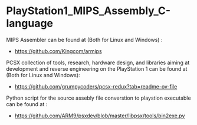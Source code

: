 # PlayStation1_MIPS_Assembly_C-language

MIPS Assembler can be found at (Both for Linux and Windows) :
  - https://github.com/Kingcom/armips
    
PCSX collection of tools, research, hardware design, and libraries aiming at development and reverse engineering on the PlayStation 1 can be found at (Both for Linux and Windows):
 - https://github.com/grumpycoders/pcsx-redux?tab=readme-ov-file

Python script for the source assebly file converstion to playstion executable can be found at :
  - https://github.com/ARM9/psxdev/blob/master/libpsx/tools/bin2exe.py
